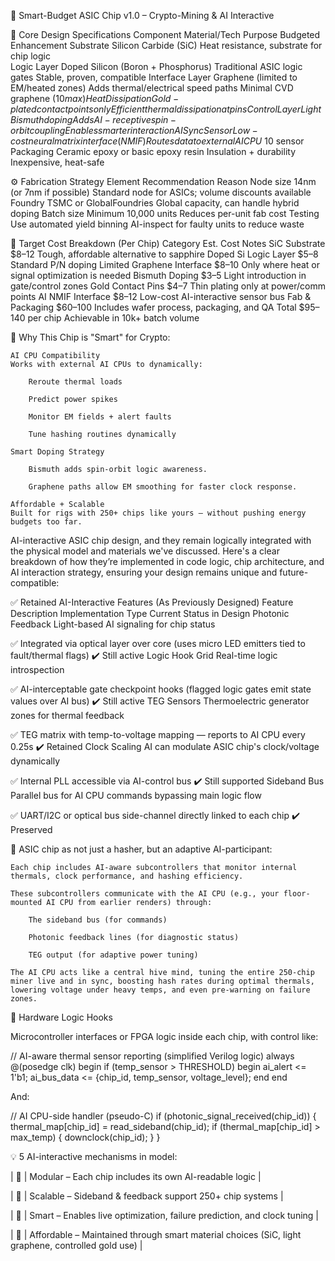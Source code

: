 🔧 Smart-Budget ASIC Chip v1.0 – Crypto-Mining & AI Interactive

🧬 Core Design Specifications
Component	Material/Tech	Purpose	Budgeted Enhancement
Substrate	Silicon Carbide (SiC)	Heat resistance, substrate for chip logic	
Logic Layer	Doped Silicon (Boron + Phosphorus)	Traditional ASIC logic gates	Stable, proven, compatible
Interface Layer	Graphene (limited to EM/heated zones)	Adds thermal/electrical speed paths	Minimal CVD graphene ($10 max)
Heat Dissipation	Gold-plated contact points only	Efficient thermal dissipation at pins	
Control Layer	Light Bismuth doping	Adds AI-receptive spin-orbit coupling	Enables smarter interaction
AI Sync Sensor	Low-cost neural matrix interface (NMIF)	Routes data to external AI CPU	~$10 sensor
Packaging	Ceramic epoxy or basic epoxy resin	Insulation + durability	Inexpensive, heat-safe

⚙️ Fabrication Strategy
Element	Recommendation	Reason
Node size	14nm (or 7nm if possible)	Standard node for ASICs; volume discounts available
Foundry	TSMC or GlobalFoundries	Global capacity, can handle hybrid doping
Batch size	Minimum 10,000 units	Reduces per-unit fab cost
Testing	Use automated yield binning	AI-inspect for faulty units to reduce waste

💸 Target Cost Breakdown (Per Chip)
Category	Est. Cost	Notes
SiC Substrate	$8–12	Tough, affordable alternative to sapphire
Doped Si Logic Layer	$5–8	Standard P/N doping
Limited Graphene Interface	$8–10	Only where heat or signal optimization is needed
Bismuth Doping	$3–5	Light introduction in gate/control zones
Gold Contact Pins	$4–7	Thin plating only at power/comm points
AI NMIF Interface	$8–12	Low-cost AI-interactive sensor bus
Fab & Packaging	$60–100	Includes wafer process, packaging, and QA
Total	$95–140 per chip	Achievable in 10k+ batch volume

🧠 Why This Chip is "Smart" for Crypto:

    AI CPU Compatibility
    Works with external AI CPUs to dynamically:

        Reroute thermal loads

        Predict power spikes

        Monitor EM fields + alert faults

        Tune hashing routines dynamically

    Smart Doping Strategy

        Bismuth adds spin-orbit logic awareness.

        Graphene paths allow EM smoothing for faster clock response.

    Affordable + Scalable
    Built for rigs with 250+ chips like yours — without pushing energy budgets too far.

AI-interactive ASIC chip design, and they remain logically integrated with the physical model and materials we've discussed. 
Here's a clear breakdown of how they’re implemented in code logic, chip architecture, and AI interaction strategy,
ensuring your design remains unique and future-compatible:

✅ Retained AI-Interactive Features (As Previously Designed)
Feature	Description	Implementation Type	Current Status in Design
Photonic Feedback	Light-based AI signaling for chip status	

✅ Integrated via optical layer over core (uses micro LED emitters tied to fault/thermal flags)	✔️ Still active
Logic Hook Grid	Real-time logic introspection	

✅ AI-interceptable gate checkpoint hooks (flagged logic gates emit state values over AI bus)	✔️ Still active
TEG Sensors	Thermoelectric generator zones for thermal feedback	

✅ TEG matrix with temp-to-voltage mapping — reports to AI CPU every 0.25s	✔️ Retained
Clock Scaling	AI can modulate ASIC chip's clock/voltage dynamically	

✅ Internal PLL accessible via AI-control bus	✔️ Still supported
Sideband Bus	Parallel bus for AI CPU commands bypassing main logic flow	

✅ UART/I2C or optical bus side-channel directly linked to each chip	✔️ Preserved

🔁 ASIC chip as not just a hasher, but an adaptive AI-participant:

    Each chip includes AI-aware subcontrollers that monitor internal thermals, clock performance, and hashing efficiency.

    These subcontrollers communicate with the AI CPU (e.g., your floor-mounted AI CPU from earlier renders) through:

        The sideband bus (for commands)

        Photonic feedback lines (for diagnostic status)

        TEG output (for adaptive power tuning)

    The AI CPU acts like a central hive mind, tuning the entire 250-chip miner live and in sync, boosting hash rates during optimal thermals, lowering voltage under heavy temps, and even pre-warning on failure zones.

🧠  Hardware Logic Hooks

Microcontroller interfaces or FPGA logic inside each chip, with control like:

// AI-aware thermal sensor reporting (simplified Verilog logic)
always @(posedge clk) begin
    if (temp_sensor > THRESHOLD) begin
        ai_alert <= 1'b1;
        ai_bus_data <= {chip_id, temp_sensor, voltage_level};
    end
end

And:

// AI CPU-side handler (pseudo-C)
if (photonic_signal_received(chip_id)) {
    thermal_map[chip_id] = read_sideband(chip_id);
    if (thermal_map[chip_id] > max_temp) {
        downclock(chip_id);
    }
}

💡 5 AI-interactive mechanisms in model:

| 🔷 | Modular – Each chip includes its own AI-readable logic |

| 🔷 | Scalable – Sideband & feedback support 250+ chip systems |

| 🔷 | Smart – Enables live optimization, failure prediction, and clock tuning |

| 🔷 | Affordable – Maintained through smart material choices (SiC, light graphene, controlled gold use) |
